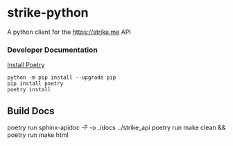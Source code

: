 # strike-python
A python client for the https://strike.me API

### Developer Documentation

[Install Poetry](https://python-poetry.org/docs/#installation)
```
python -m pip install --upgrade pip
pip install poetry
poetry install
```

## Build Docs
poetry run sphinx-apidoc -F -o ./docs ../strike_api
poetry run make clean && poetry run make html